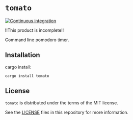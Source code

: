 # `tomato`

[![Continuous integration](https://github.com/kironono/tomato/actions/workflows/ci.yml/badge.svg)](https://github.com/kironono/tomato/actions/workflows/ci.yml)

!!This product is incomplete!!

Command line pomodoro timer.

## Installation

cargo install:

```
cargo install tomato
```

## License

`tomato` is distributed under the terms of the MIT license.

See the [LICENSE](LICENSE) files in this repository for more information.
